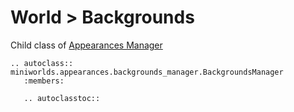 # World > Backgrounds

Child class of [Appearances Manager](/api/appearances_manager)



```{eval-rst}
.. autoclass:: miniworlds.appearances.backgrounds_manager.BackgroundsManager
   :members:

   .. autoclasstoc::
```